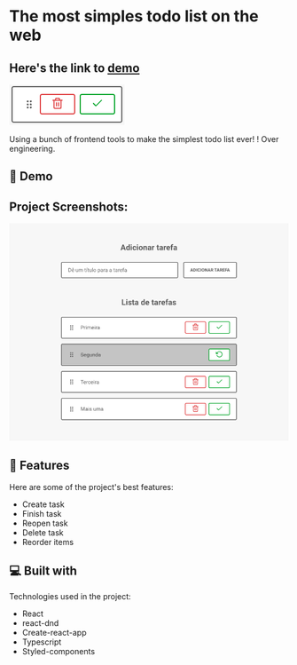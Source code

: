 # The most simples todo list on the web

## Here's the link to [demo](https://task-list-with-dnd.vercel.app/)

![Project Image](https://raw.githubusercontent.com/IgorSousaFront/task-list-with-dnd/main/public/screenshot-01.png)

Using a bunch of frontend tools to make the simplest todo list ever! ! Over engineering.

## 🚀 Demo

## Project Screenshots:

![Project Screenshot](https://raw.githubusercontent.com/IgorSousaFront/task-list-with-dnd/main/public/screenshot-02.png)

## 🧐 Features

Here are some of the project's best features:

- Create task
- Finish task
- Reopen task
- Delete task
- Reorder items

## 💻 Built with

Technologies used in the project:

- React
- react-dnd
- Create-react-app
- Typescript
- Styled-components
